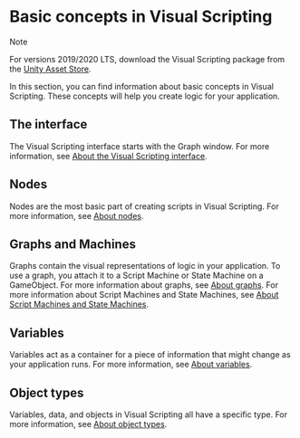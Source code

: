 # Basic concepts in Visual Scripting

> [!NOTE]
> For versions 2019/2020 LTS, download the Visual Scripting package from the [Unity Asset Store](https://assetstore.unity.com/packages/tools/visual-bolt-163802).

In this section, you can find information about basic concepts in Visual Scripting. These concepts will help you create logic for your application. 

## The interface 

The Visual Scripting interface starts with the Graph window. For more information, see [About the Visual Scripting interface](vs-interface-overview.md).

## Nodes

Nodes are the most basic part of creating scripts in Visual Scripting. For more information, see [About nodes](vs-nodes.md).

## Graphs and Machines 

Graphs contain the visual representations of logic in your application. To use a graph, you attach it to a Script Machine or State Machine on a GameObject. For more information about graphs, see [About graphs](vs-graph-types.md). For more information about Script Machines and State Machines, see [About Script Machines and State Machines](vs-graph-machine-types.md).

## Variables 

Variables act as a container for a piece of information that might change as your application runs. For more information, see [About variables](vs-variables.md).

## Object types 

Variables, data, and objects in Visual Scripting all have a specific type. For more information, see [About object types](vs-types.md).





